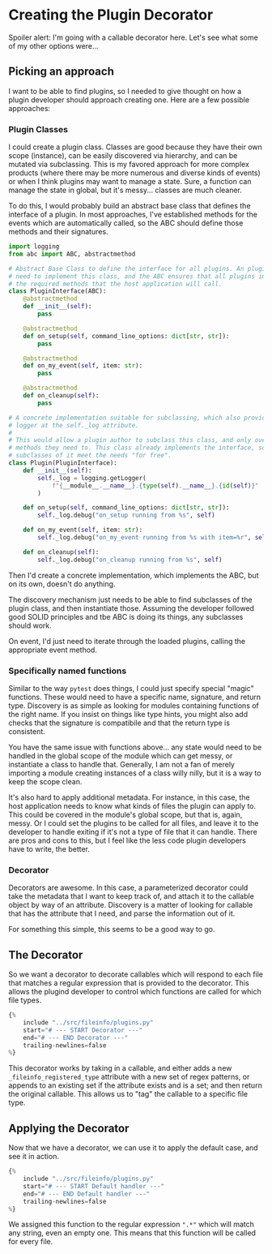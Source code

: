 # Creating the Plugin Decorator

Spoiler alert: I'm going with a callable decorator here. Let's see what some of my other options were...

## Picking an approach

I want to be able to find plugins, so I needed to give thought on how a plugin developer should approach creating one.
Here are a few possible approaches:

### Plugin Classes

I could create a plugin class. Classes are good because they have their own scope (instance), can be easily discovered
via hierarchy, and can be mutated via subclassing. This is my favored approach for more complex products (where there
may be more numerous and diverse kinds of events) or when I think plugins may want to manage a state. Sure, a function
can manage the state in global, but it's messy... classes are much cleaner.

To do this, I would probably build an abstract base class that defines the interface of a plugin. In most approaches,
I've established methods for the events which are automatically called, so the ABC should define those methods and
their signatures.


```python
import logging
from abc import ABC, abstractmethod

# Abstract Base Class to define the interface for all plugins. An plugin would 
# need to implement this class, and the ABC ensures that all plugins implement 
# the required methods that the host application will call.
class PluginInterface(ABC):
    @abstractmethod
    def __init__(self):
        pass

    @abstractmethod
    def on_setup(self, command_line_options: dict[str, str]):
        pass

    @abstractmethod
    def on_my_event(self, item: str):
        pass

    @abstractmethod
    def on_cleanup(self):
        pass

# A concrete implementation suitable for subclassing, which also provides a 
# logger at the self._log attribute.
# 
# This would allow a plugin author to subclass this class, and only override the
# methods they need to. This class already implements the interface, so 
# subclasses of it meet the needs "for free".
class Plugin(PluginInterface):
    def __init__(self):
        self._log = logging.getLogger(
            f"{__module__.__name__}.{type(self).__name__}.{id(self)}"
        )

    def on_setup(self, command_line_options: dict[str, str]):
        self._log.debug("on_setup running from %s", self)

    def on_my_event(self, item: str):
        self._log.debug("on_my_event running from %s with item=%r", self, item)

    def on_cleanup(self):
        self._log.debug("on_cleanup running from %s", self)
```

Then I'd create a concrete implementation, which implements the ABC, but on its own, doesn't do anything.

The discovery mechanism just needs to be able to find subclasses of the plugin class, and then instantiate those. 
Assuming the developer followed good SOLID principles and tbe ABC is doing its things, any subclasses should work.

On event, I'd just need to iterate through the loaded plugins, calling the appropriate event method.

### Specifically named functions

Similar to the way `pytest` does things, I could just specify special "magic" functions. These would need to have a 
specific name, signature, and return type. Discovery is as simple as looking for modules containing functions of the
right name. If you insist on things like type hints, you might also add checks that the signature is compatibile and
that the return type is consistent.

You have the same issue with functions above... any state would need to be handled in the global scope of the module
which can get messy, or instantiate a class to handle that. Generally, I am not a fan of merely importing a module
creating instances of a class willy nilly, but it is a way to keep the scope clean.

It's also hard to apply additional metadata. For instance, in this case, the host application needs to know what kinds
of files the plugin can apply to. This could be covered in the module's global scope, but that is, again, messy. Or I
could set the plugins to be called for all files, and leave it to the developer to handle exiting if it's not a type
of file that it can handle. There are pros and cons to this, but I feel like the less code plugin developers have to
write, the better.

### Decorator

Decorators are awesome. In this case, a parameterized decorator could take the metadata that I want to keep track of,
and attach it to the callable object by way of an attribute. Discovery is a matter of looking for callable that has
the attribute that I need, and parse the information out of it.

For something this simple, this seems to be a good way to go.

## The Decorator

So we want a decorator to decorate callables which will respond to each file that matches a regular expression that is 
provided to the decorator. This allows the plugind developer to control which functions are called for which file types.

```python
{% 
    include "../src/fileinfo/plugins.py" 
    start="# --- START Decorator ---"
    end="# --- END Decorator ---"
    trailing-newlines=false
%}
```

This decorator works by taking in a callable, and either adds a new `_fileinfo_registered_type` attribute with a new
set of regex patterns, or appends to an existing set if the attribute exists and is a set; and then return the original
callable. This allows us to "tag" the callable to a specific file type.

## Applying the Decorator

Now that we have a decorator, we can use it to apply the default case, and see it in action.

```python
{%
    include "../src/fileinfo/plugins.py"
    start="# --- START Default handler ---"
    end="# --- END Default handler ---"
    trailing-newlines=false
%}
```

We assigned this function to the regular expression `".*"` which will match any string, even an empty one. This means
that this function will be called for every file.
